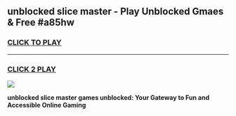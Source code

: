 
## unblocked slice master - Play Unblocked Gmaes & Free #a85hw
<h3>
<a href="https://news.freeplayer.one?title=unblocked_slice_master&ref=27F">CLICK TO PLAY</a></h3>
<hr>

<h3>
<a href="https://news.freeplayer.one?title=unblocked_slice_master&ref=27F">CLICK 2 PLAY</a>
  
</h3>

<a href="https://news.freeplayer.one?title=unblocked_slice_master&ref=27F/"><img src="https://clearcache.store/games.png"></a>


**unblocked slice master games unblocked: Your Gateway to Fun and Accessible Online Gaming**
